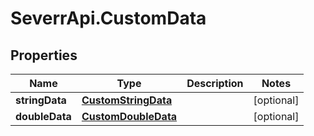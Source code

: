 # SeverrApi.CustomData

## Properties
Name | Type | Description | Notes
------------ | ------------- | ------------- | -------------
**stringData** | [**CustomStringData**](CustomStringData.md) |  | [optional] 
**doubleData** | [**CustomDoubleData**](CustomDoubleData.md) |  | [optional] 


